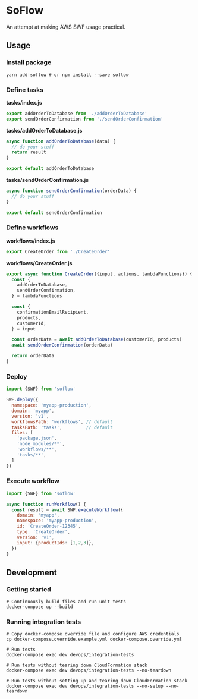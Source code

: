 # SoFlow

An attempt at making AWS SWF usage practical.


## Usage

### Install package

```shell
yarn add soflow # or npm install --save soflow
```

### Define tasks

__tasks/index.js__

```javascript
export addOrderToDatabase from './addOrderToDatabase'
export sendOrderConfirmation from './sendOrderConfirmation'
```

__tasks/addOrderToDatabase.js__
```javascript
async function addOrderToDatabase(data) {
  // do your stuff
  return result
}

export default addOrderToDatabase
```

__tasks/sendOrderConfirmation.js__
```javascript
async function sendOrderConfirmation(orderData) {
  // do your stuff
}

export default sendOrderConfirmation
```

### Define workflows

__workflows/index.js__
```javascript
export CreateOrder from './CreateOrder'
```

__workflows/CreateOrder.js__
```javascript
export async function CreateOrder({input, actions, lambdaFunctions}) {
  const {
    addOrderToDatabase,
    sendOrderConfirmation,
  } = lambdaFunctions

  const {
    confirmationEmailRecipient,
    products,
    customerId,
  } = input

  const orderData = await addOrderToDatabase(customerId, products)
  await sendOrderConfirmation(orderData)

  return orderData
}
```

### Deploy
```javascript
import {SWF} from 'soflow'

SWF.deploy({
  namespace: 'myapp-production',
  domain: 'myapp',
  version: 'v1',
  workflowsPath: 'workflows', // default
  tasksPath: 'tasks',         // default
  files: [
    'package.json',
    'node_modules/**',
    'workflows/**',
    'tasks/**',
  ]
})
```

### Execute workflow
```javascript
import {SWF} from 'soflow'

async function runWorkflow() {
  const result = await SWF.executeWorkflow({
    domain: 'myapp',
    namespace: 'myapp-production',
    id: 'CreateOrder-12345',
    type: 'CreateOrder',
    version: 'v1',
    input: {productIds: [1,2,3]},
  })
}
```

## Development

### Getting started


```shell
# Continuously build files and run unit tests
docker-compose up --build
```

### Running integration tests
```shell
# Copy docker-compose override file and configure AWS credentials
cp docker-compose.override.example.yml docker-compose.override.yml

# Run tests
docker-compose exec dev devops/integration-tests

# Run tests without tearing down CloudFormation stack
docker-compose exec dev devops/integration-tests --no-teardown

# Run tests without setting up and tearing down CloudFormation stack
docker-compose exec dev devops/integration-tests --no-setup --no-teardown
```
